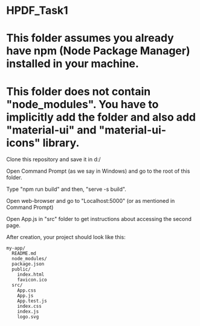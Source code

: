 # HPDF_Task1
# This folder assumes you already have npm (Node Package Manager) installed in your machine.
# This folder does not contain "node_modules". You have to implicitly add the folder and also add "material-ui" and "material-ui-icons" library.

Clone this repository and save it in d:/

Open Command Prompt (as we say in Windows) and go to the root of this folder.

Type "npm run build" and then, "serve -s build". 

Open web-browser and go to "Localhost:5000" (or as mentioned in Command Prompt)

Open App.js in "src" folder to get instructions about accessing the second page.



After creation, your project should look like this:

```
my-app/
  README.md
  node_modules/
  package.json
  public/
    index.html
    favicon.ico
  src/
    App.css
    App.js
    App.test.js
    index.css
    index.js
    logo.svg
```
